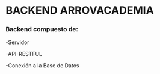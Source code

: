 # BACKEND ARROVACADEMIA

### Backend compuesto de:

-Servidor

-API-RESTFUL

-Conexión a la Base de Datos